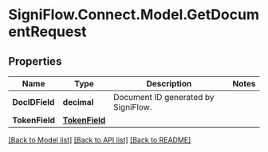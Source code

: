 
# SigniFlow.Connect.Model.GetDocumentRequest

## Properties

Name | Type | Description | Notes
------------ | ------------- | ------------- | -------------
**DocIDField** | **decimal** | Document ID generated by SigniFlow. | 
**TokenField** | [**TokenField**](TokenField.md) |  | 

[[Back to Model list]](../README.md#documentation-for-models)
[[Back to API list]](../README.md#documentation-for-api-endpoints)
[[Back to README]](../README.md)

